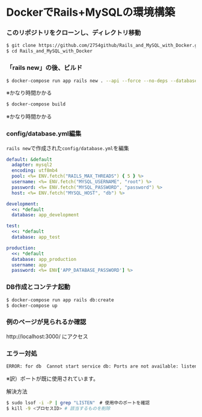 # DockerでRails+MySQLの環境構築

### このリポジトリをクローンし、ディレクトリ移動
```bash
$ git clone https://github.com/2754github/Rails_and_MySQL_with_Docker.git
$ cd Rails_and_MySQL_with_Docker
```

### 「rails new」の後、ビルド
```bash
$ docker-compose run app rails new . --api --force --no-deps --database=mysql --skip-test --webpacker
```
※かなり時間かかる

```bash
$ docker-compose build
```
※かなり時間かかる

### config/database.yml編集
`rails new`で作成された`config/database.yml`を編集

```yaml
default: &default
  adapter: mysql2
  encoding: utf8mb4
  pool: <%= ENV.fetch("RAILS_MAX_THREADS") { 5 } %>
  username: <%= ENV.fetch("MYSQL_USERNAME", "root") %>
  password: <%= ENV.fetch("MYSQL_PASSWORD", "password") %>
  host: <%= ENV.fetch("MYSQL_HOST", "db") %>

development:
  <<: *default
  database: app_development

test:
  <<: *default
  database: app_test

production:
  <<: *default
  database: app_production
  username: app
  password: <%= ENV['APP_DATABASE_PASSWORD'] %>
```

### DB作成とコンテナ起動
```bash
$ docker-compose run app rails db:create
$ docker-compose up
```

### 例のページが見られるか確認
http://localhost:3000/ にアクセス

### エラー対処
```bash
ERROR: for db  Cannot start service db: Ports are not available: listen tcp 0.0.0.0:3306: bind: address already in use
```
※訳）ポートが既に使用されています。

解決方法

```bash
$ sudo lsof -i -P | grep "LISTEN"　# 使用中のポートを確認
$ kill -9 <プロセスID> # 該当するものを削除
```
